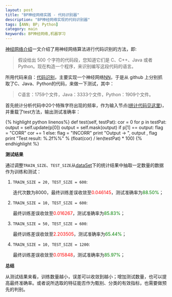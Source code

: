 ```yaml
---
layout: post
title: "BP神经网络实践 - 代码识别器"
description: "BP神经网络实现的代码识别器"
tags: [ANN; BP; Python]
category: main
keywords: BP神经网络,机器学习
---
```


[神经网络介绍](http://www.ibm.com/developerworks/cn/linux/other/l-neural/index.html)一文介绍了用神经网络算法进行代码识别的方法，即:

> 假设给出 500 个字符的代码段，您知道它们是 C、C++、Java 或者 Python。现在构造一个程序，来识别编写这段代码的语言。

所用代码来自：[代码识别](http://gnosis.cx/download/neural_net_1.zip)，主要实现一个神经网络[NN](https://github.com/sniky/A-N-N/blob/master/bp_net_code_recognizer/bpnn.py)，于是从 github 上分别抓取了C、Java、Python的代码，来做一下测试，其中：

> C语言：1759个文件，Java：3333个文件，Python：1909个文件。

首先统计分析代码中20个特殊字符出现的频率，作为输入节点([统计代码见这里](https://github.com/sniky/A-N-N/blob/master/bp_net_code_recognizer/statistic.py))，并重载了test方法，输出测试准确率：

{% highlight python linenos%}
def test(self, testPat):
		cor = 0
		for p in testPat:
			output = self.update(p[0])
			output = self.mask(output)
			if p[1] == output:
				flag = "CORR"
				cor += 1
			else:
				flag = "INCORR"
			print "Output -> ", output , flag
		print "Test result: %.2f%%" % (float(cor) / len(testPat) * 100)
{% endhighlight %}

**测试结果**

通过调整`TRAIN_SIZE`、`TEST_SIZE`从[dataSet](https://github.com/sniky/A-N-N/tree/master/bp_net_code_recognizer/dataSet)下的统计结果中抽取一定数量的数据作为训练和测试：

1. `TRAIN_SIZE = 20, TEST_SIZE = 600`:

    迭代次数为8000，最终训练差误收敛至<span style="color:red">0.046145</span>，测试准确率为<span style="color:green">88.50%</span>；

2. `TRAIN_SIZE = 10, TEST_SIZE = 600`:

    最终训练差误收敛至<span style="color:red">0.016267</span>，测试准确率为<span style="color:green">85.83%</span>；

3. `TRAIN_SIZE = 50, TEST_SIZE = 600`:

    最终训练差误收敛至<span style="color:red">2.203505</span>，测试准确率为<span style="color:green">65.44%</span>；

4. `TRAIN_SIZE = 10, TEST_SIZE = 1200`:

    最终训练差误收敛至<span style="color:red">0.015848</span>，测试准确率为<span style="color:green">85.97%</span>；

**总结**

从测试结果来看，训练数量越小，误差可以收敛到越小；增加测试数量，也可以提高最终准确率。或者说所选取的特征能否作为甄别、分类的有效指标，也需要做预先的判别。

